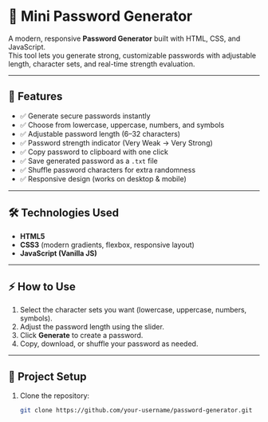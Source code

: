 # 🔑 Mini Password Generator

A modern, responsive **Password Generator** built with HTML, CSS, and JavaScript.  
This tool lets you generate strong, customizable passwords with adjustable length, character sets, and real-time strength evaluation.  

---

## 🚀 Features

- ✅ Generate secure passwords instantly  
- ✅ Choose from lowercase, uppercase, numbers, and symbols  
- ✅ Adjustable password length (6–32 characters)  
- ✅ Password strength indicator (Very Weak → Very Strong)  
- ✅ Copy password to clipboard with one click  
- ✅ Save generated password as a `.txt` file  
- ✅ Shuffle password characters for extra randomness  
- ✅ Responsive design (works on desktop & mobile)  

---

## 🛠️ Technologies Used

- **HTML5**  
- **CSS3** (modern gradients, flexbox, responsive layout)  
- **JavaScript (Vanilla JS)**  

---

## ⚡ How to Use

1. Select the character sets you want (lowercase, uppercase, numbers, symbols).  
2. Adjust the password length using the slider.  
3. Click **Generate** to create a password.  
4. Copy, download, or shuffle your password as needed.  

---

## 📂 Project Setup

1. Clone the repository:  
   ```bash
   git clone https://github.com/your-username/password-generator.git
